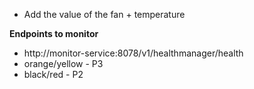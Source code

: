 - Add the value of the fan + temperature

**Endpoints to monitor**

- http://monitor-service:8078/v1/healthmanager/health
- orange/yellow - P3
- black/red - P2